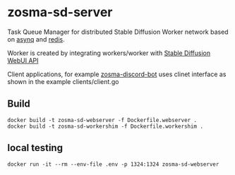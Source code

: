 # zosma-sd-server
Task Queue Manager for distributed Stable Diffusion Worker network based on [asynq](https://github.com/hibiken/asynq) and [redis](https://github.com/redis/redis).

Worker is created by integrating workers/worker with [Stable Diffusion WebUI API](https://github.com/AUTOMATIC1111/stable-diffusion-webui)

Client applications, for example [zosma-discord-bot](https://github.com/rampenke/zosma-discord-bot) uses clinet interface as shown in the example clients/client.go 

## Build
```
docker build -t zosma-sd-webserver -f Dockerfile.webserver .
docker build -t zosma-sd-workershim -f Dockerfile.workershim .
```
## local testing

```
docker run -it --rm --env-file .env -p 1324:1324 zosma-sd-webserver
```